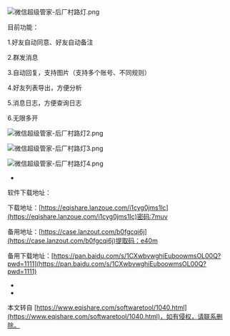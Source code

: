 ![微信超级管家-后厂村路灯.png](https://www.eqishare.com/zb_users/upload/2022/12/202212291672297046303826.png)

目前功能：

1.好友自动同意、好友自动备注

2.群发消息

3.自动回复，支持图片（支持多个账号、不同规则）

4.好友列表导出，方便分析

5.消息日志，方便查询日志

6.无限多开

![微信超级管家-后厂村路灯2.png](https://www.eqishare.com/zb_users/upload/2022/12/202212291672297058211108.png)

![微信超级管家-后厂村路灯3.png](https://www.eqishare.com/zb_users/upload/2022/12/202212291672297058602953.png)

![微信超级管家-后厂村路灯4.png](https://www.eqishare.com/zb_users/upload/2022/12/202212291672297058360794.png)

-

软件下载地址：

下载地址：[https://eqishare.lanzoue.com/i1cyg0jms1lc](https://eqishare.lanzoue.com/i1cyg0jms1lc)密码:7muv

备用地址：[https://case.lanzout.com/b0fgcqi6j](https://case.lanzout.com/b0fgcqi6j)提取码：e40m

备用下载地址：[https://pan.baidu.com/s/1CXwbvwghiEuboowmsOL00Q?pwd=1111](https://pan.baidu.com/s/1CXwbvwghiEuboowmsOL00Q?pwd=1111)

-

-

本文转自 [https://www.eqishare.com/softwaretool/1040.html](https://www.eqishare.com/softwaretool/1040.html)，如有侵权，请联系删除。